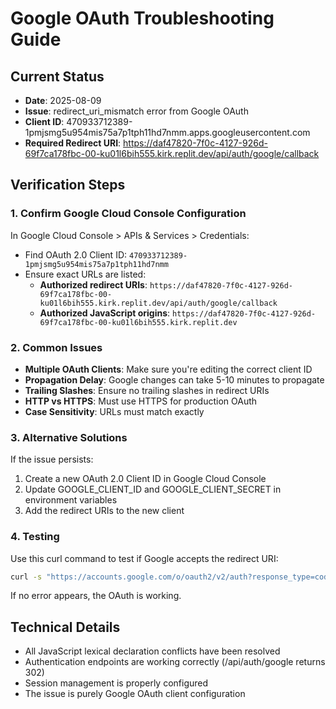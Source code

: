 # Google OAuth Troubleshooting Guide

## Current Status
- **Date**: 2025-08-09
- **Issue**: redirect_uri_mismatch error from Google OAuth
- **Client ID**: 470933712389-1pmjsmg5u954mis75a7p1tph11hd7nmm.apps.googleusercontent.com
- **Required Redirect URI**: https://daf47820-7f0c-4127-926d-69f7ca178fbc-00-ku01l6bih555.kirk.replit.dev/api/auth/google/callback

## Verification Steps

### 1. Confirm Google Cloud Console Configuration
In Google Cloud Console > APIs & Services > Credentials:
- Find OAuth 2.0 Client ID: `470933712389-1pmjsmg5u954mis75a7p1tph11hd7nmm`
- Ensure exact URLs are listed:
  - **Authorized redirect URIs**: `https://daf47820-7f0c-4127-926d-69f7ca178fbc-00-ku01l6bih555.kirk.replit.dev/api/auth/google/callback`
  - **Authorized JavaScript origins**: `https://daf47820-7f0c-4127-926d-69f7ca178fbc-00-ku01l6bih555.kirk.replit.dev`

### 2. Common Issues
- **Multiple OAuth Clients**: Make sure you're editing the correct client ID
- **Propagation Delay**: Google changes can take 5-10 minutes to propagate
- **Trailing Slashes**: Ensure no trailing slashes in redirect URIs
- **HTTP vs HTTPS**: Must use HTTPS for production OAuth
- **Case Sensitivity**: URLs must match exactly

### 3. Alternative Solutions
If the issue persists:
1. Create a new OAuth 2.0 Client ID in Google Cloud Console
2. Update GOOGLE_CLIENT_ID and GOOGLE_CLIENT_SECRET in environment variables
3. Add the redirect URIs to the new client

### 4. Testing
Use this curl command to test if Google accepts the redirect URI:
```bash
curl -s "https://accounts.google.com/o/oauth2/v2/auth?response_type=code&redirect_uri=https%3A%2F%2Fdaf47820-7f0c-4127-926d-69f7ca178fbc-00-ku01l6bih555.kirk.replit.dev%2Fapi%2Fauth%2Fgoogle%2Fcallback&scope=profile%20email&client_id=470933712389-1pmjsmg5u954mis75a7p1tph11hd7nmm.apps.googleusercontent.com" | grep -i error
```

If no error appears, the OAuth is working.

## Technical Details
- All JavaScript lexical declaration conflicts have been resolved
- Authentication endpoints are working correctly (/api/auth/google returns 302)
- Session management is properly configured
- The issue is purely Google OAuth client configuration
